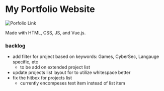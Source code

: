# My Portfolio Website
![Porfolio Link](https://sklugherz.github.io)


Made with HTML, CSS, JS, and Vue.js.


### backlog

 - add filter for project based on keywords: Games, CyberSec, Langauge specific, etc
    - to be add on extended project list
 - update projects list layout for to utilize whitespace better
 - fix the hitbox for projects list
    - currently encompeses text item instead of list item
